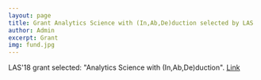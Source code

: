 ```yaml
---
layout: page
title: Grant Analytics Science with (In,Ab,De)duction selected by LAS
author: Admin
excerpt: Grant
img: fund.jpg
---
```

LAS'18 grant selected: "Analytics Science with (In,Ab,De)duction". [Link](https://docs.google.com/document/d/1I0yquKx2GErxnbiOyVw2xP4LpQH6UvaHBkHTgriHwKc/edit)
